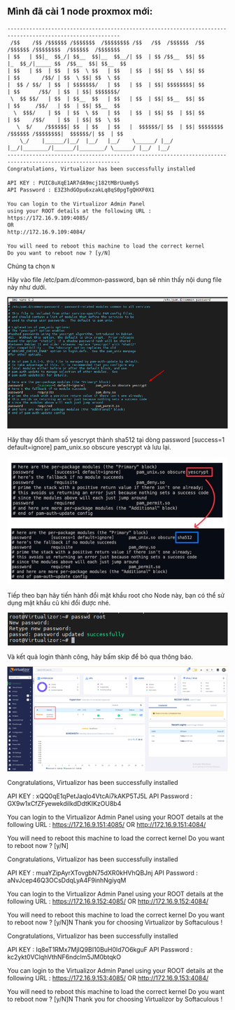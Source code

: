 ## Mình đã cài 1 node proxmox mới:

    ----------------------------------------------------------------------------------------------------------
     /$$    /$$ /$$$$$$ /$$$$$$$  /$$$$$$$$ /$$   /$$  /$$$$$$  /$$       /$$$$$$ /$$$$$$$$  /$$$$$$  /$$$$$$$
    | $$   | $$|_  $$_/| $$__  $$|__  $$__/| $$  | $$ /$$__  $$| $$      |_  $$_/|_____ $$  /$$__  $$| $$__  $$
    | $$   | $$  | $$  | $$  \ $$   | $$   | $$  | $$| $$  \ $$| $$        | $$       /$$/ | $$  \ $$| $$  \ $$
    |  $$ / $$/  | $$  | $$$$$$$/   | $$   | $$  | $$| $$$$$$$$| $$        | $$      /$$/  | $$  | $$| $$$$$$$/
     \  $$ $$/   | $$  | $$__  $$   | $$   | $$  | $$| $$__  $$| $$        | $$     /$$/   | $$  | $$| $$__  $$
      \  $$$/    | $$  | $$  \ $$   | $$   | $$  | $$| $$  | $$| $$        | $$    /$$/    | $$  | $$| $$  \ $$
       \  $/    /$$$$$$| $$  | $$   | $$   |  $$$$$$/| $$  | $$| $$$$$$$$ /$$$$$$ /$$$$$$$$|  $$$$$$/| $$  | $$
        \_/    |______/|__/  |__/   |__/    \______/ |__/  |__/|________/|______/|________/ \______/ |__/  |__/
    ----------------------------------------------------------------------------------------------------------
    Congratulations, Virtualizor has been successfully installed

    API KEY : PUIC8uXqE1AR7dA9mcj182tMBrUum0yS
    API Password : E3Z3hdGOpu6xzakLq8qS0pgTgQHXF0X1

    You can login to the Virtualizor Admin Panel
    using your ROOT details at the following URL :
    https://172.16.9.109:4085/
    OR
    http://172.16.9.109:4084/

    You will need to reboot this machine to load the correct kernel
    Do you want to reboot now ? [y/N] 

Chúng ta chọn ``N``

Hãy vào file /etc/pam.d/common-password, bạn sẽ nhìn thấy nội dung file này như dưới.

  <img src="Virtualizorimages/Screenshot_10.png">

Hãy thay đổi tham số yescrypt thành sha512 tại dòng password [success=1 default=ignore] pam_unix.so obscure yescrypt và lưu lại.

  <img src="Virtualizorimages/Screenshot_11.png">

Tiếp theo bạn hãy tiến hành đổi mật khẩu root cho Node này, bạn có thể sử dụng mật khẩu cũ khi đổi được nhé.

  <img src="Virtualizorimages/Screenshot_12.png">

Và kết quả login thành công, hãy bấm skip để bỏ qua thông báo.

  <img src="Virtualizorimages/Screenshot_15.png">



Congratulations, Virtualizor has been successfully installed

API KEY : xQQ0qE1qPetJaqlo4VtcAi7kAKP5TJ5L
API Password : GX9w1xCfZFyewekdiIkdDdtKIKzOU8b4

You can login to the Virtualizor Admin Panel
using your ROOT details at the following URL :
https://172.16.9.151:4085/
OR
http://172.16.9.151:4084/

You will need to reboot this machine to load the correct kernel
Do you want to reboot now ? [y/N]


Congratulations, Virtualizor has been successfully installed

API KEY : muaYZipAyrXTovgbN75dXR0kHVhQBJnj
API Password : aNvJcep46Q3OCsDdqLyA4F9inhNgiyqM

You can login to the Virtualizor Admin Panel
using your ROOT details at the following URL :
https://172.16.9.152:4085/
OR
http://172.16.9.152:4084/

You will need to reboot this machine to load the correct kernel
Do you want to reboot now ? [y/N]N
Thank you for choosing Virtualizor by Softaculous !

Congratulations, Virtualizor has been successfully installed

API KEY : Iq8eT1RMx7MjIQ9BI10BuH0ld7O6kguF
API Password : kc2ykt0VClqhVthNF6ndclm5JM0btqkO

You can login to the Virtualizor Admin Panel
using your ROOT details at the following URL :
https://172.16.9.153:4085/
OR
http://172.16.9.153:4084/

You will need to reboot this machine to load the correct kernel
Do you want to reboot now ? [y/N]N
Thank you for choosing Virtualizor by Softaculous !


